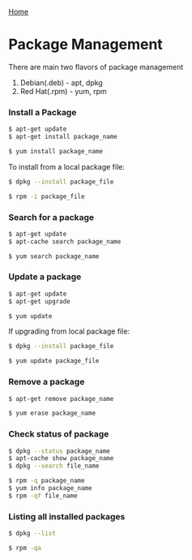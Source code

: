 [Home](/index.html "Home")  

# Package Management  

There are main two flavors of package management  
1. Debian(.deb) - apt, dpkg  
2. Red Hat(.rpm) - yum, rpm  

### Install a Package  

```bash
$ apt-get update
$ apt-get install package_name
```

```bash
$ yum install package_name
```  

To install from a local package file:  

```bash
$ dpkg --install package_file
```  

```bash
$ rpm -i package_file
```  

### Search for a package  

```bash
$ apt-get update
$ apt-cache search package_name
```

```bash
$ yum search package_name
```  

### Update a package  

```bash
$ apt-get update
$ apt-get upgrade
```  

```bash
$ yum update
```  

If upgrading from local package file:  

```bash
$ dpkg --install package_file
```  

```bash
$ yum update package_file
```  

### Remove a package  

```bash
$ apt-get remove package_name
```  

```bash
$ yum erase package_name
```  

### Check status of package  

```bash
$ dpkg --status package_name
$ apt-cache show package_name
$ dpkg --search file_name
```  

```bash
$ rpm -q package_name
$ yum info package_name
$ rpm -qf file_name
```  

### Listing all installed packages  

```bash
$ dpkg --list
```  

```bash
$ rpm -qa
```  
